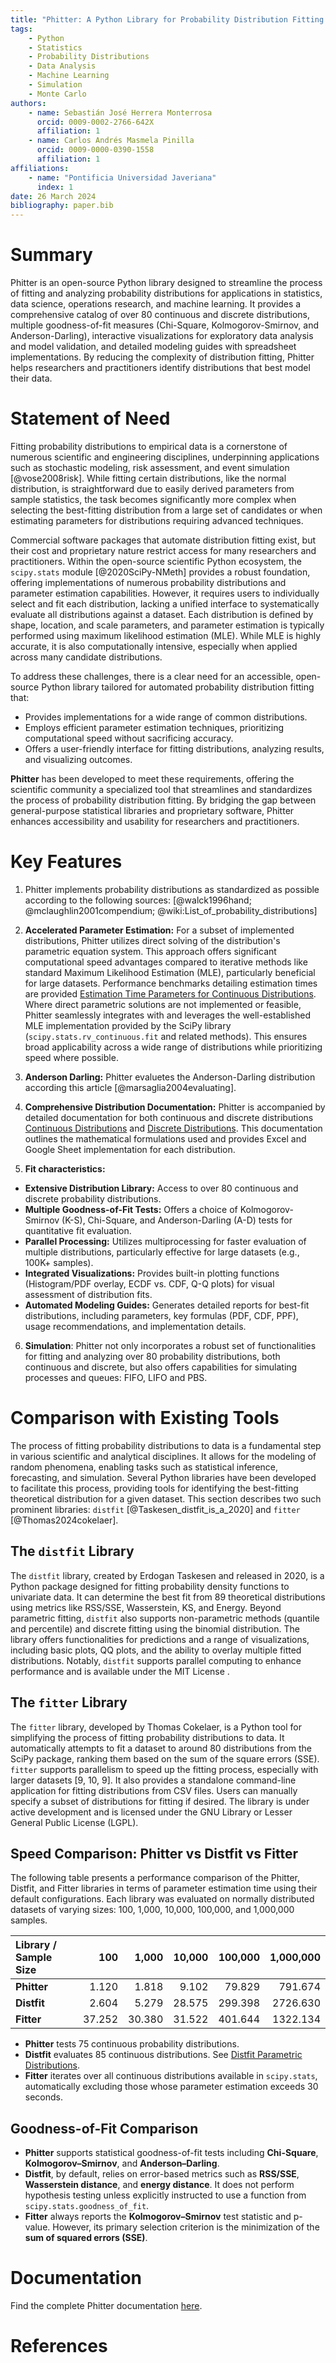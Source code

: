 ```yaml
---
title: "Phitter: A Python Library for Probability Distribution Fitting and Analysis"
tags:
    - Python
    - Statistics
    - Probability Distributions
    - Data Analysis
    - Machine Learning
    - Simulation
    - Monte Carlo
authors:
    - name: Sebastián José Herrera Monterrosa
      orcid: 0009-0002-2766-642X
      affiliation: 1
    - name: Carlos Andrés Masmela Pinilla
      orcid: 0009-0000-0390-1558
      affiliation: 1
affiliations:
    - name: "Pontificia Universidad Javeriana"
      index: 1
date: 26 March 2024
bibliography: paper.bib
---
```


# Summary

Phitter is an open-source Python library designed to streamline the process of fitting and analyzing probability distributions for applications in statistics, data science, operations research, and machine learning. It provides a comprehensive catalog of over 80 continuous and discrete distributions, multiple goodness-of-fit measures (Chi-Square, Kolmogorov-Smirnov, and Anderson-Darling), interactive visualizations for exploratory data analysis and model validation, and detailed modeling guides with spreadsheet implementations. By reducing the complexity of distribution fitting, Phitter helps researchers and practitioners identify distributions that best model their data.

# Statement of Need

Fitting probability distributions to empirical data is a cornerstone of numerous scientific and engineering disciplines, underpinning applications such as stochastic modeling, risk assessment, and event simulation [@vose2008risk]. While fitting certain distributions, like the normal distribution, is straightforward due to easily derived parameters from sample statistics, the task becomes significantly more complex when selecting the best-fitting distribution from a large set of candidates or when estimating parameters for distributions requiring advanced techniques.

Commercial software packages that automate distribution fitting exist, but their cost and proprietary nature restrict access for many researchers and practitioners. Within the open-source scientific Python ecosystem, the `scipy.stats` module [@2020SciPy-NMeth] provides a robust foundation, offering implementations of numerous probability distributions and parameter estimation capabilities. However, it requires users to individually select and fit each distribution, lacking a unified interface to systematically evaluate all distributions against a dataset. Each distribution is defined by shape, location, and scale parameters, and parameter estimation is typically performed using maximum likelihood estimation (MLE). While MLE is highly accurate, it is also computationally intensive, especially when applied across many candidate distributions.

To address these challenges, there is a clear need for an accessible, open-source Python library tailored for automated probability distribution fitting that:

-   Provides implementations for a wide range of common distributions.
-   Employs efficient parameter estimation techniques, prioritizing computational speed without sacrificing accuracy.
-   Offers a user-friendly interface for fitting distributions, analyzing results, and visualizing outcomes.

**Phitter** has been developed to meet these requirements, offering the scientific community a specialized tool that streamlines and standardizes the process of probability distribution fitting. By bridging the gap between general-purpose statistical libraries and proprietary software, Phitter enhances accessibility and usability for researchers and practitioners.

# Key Features

1. Phitter implements probability distributions as standardized as possible according to the following sources: [@walck1996hand; @mclaughlin2001compendium; @wiki:List_of_probability_distributions]

2. **Accelerated Parameter Estimation:** For a subset of implemented distributions, Phitter utilizes direct solving of the distribution's parametric equation system. This approach offers significant computational speed advantages compared to iterative methods like standard Maximum Likelihood Estimation (MLE), particularly beneficial for large datasets. Performance benchmarks detailing estimation times are provided [Estimation Time Parameters for Continuous Distributions](https://docs-phitter-kernel.netlify.app/documentation/benchmarks/continuous/continuous-parameters-estimation.html). Where direct parametric solutions are not implemented or feasible, Phitter seamlessly integrates with and leverages the well-established MLE implementation provided by the SciPy library (`scipy.stats.rv_continuous.fit` and related methods). This ensures broad applicability across a wide range of distributions while prioritizing speed where possible.

3. **Anderson Darling:** Phitter evaluetes the Anderson-Darling distribution according this article [@marsaglia2004evaluating].

4. **Comprehensive Distribution Documentation:** Phitter is accompanied by detailed documentation for both continuous and discrete distributions [Continuous Distributions](https://docs-phitter-kernel.netlify.app/documentation/distributions/continuous-distributions.html) and [Discrete Distributions](https://docs-phitter-kernel.netlify.app/documentation/distributions/discrete-distributions.html). This documentation outlines the mathematical formulations used and provides Excel and Google Sheet implementation for each distribution.

5. **Fit characteristics:**

-   **Extensive Distribution Library:** Access to over 80 continuous and discrete probability distributions.
-   **Multiple Goodness-of-Fit Tests:** Offers a choice of Kolmogorov-Smirnov (K-S), Chi-Square, and Anderson-Darling (A-D) tests for quantitative fit evaluation.
-   **Parallel Processing:** Utilizes multiprocessing for faster evaluation of multiple distributions, particularly effective for large datasets (e.g., 100K+ samples).
-   **Integrated Visualizations:** Provides built-in plotting functions (Histogram/PDF overlay, ECDF vs. CDF, Q-Q plots) for visual assessment of distribution fits.
-   **Automated Modeling Guides:** Generates detailed reports for best-fit distributions, including parameters, key formulas (PDF, CDF, PPF), usage recommendations, and implementation details.

6. **Simulation**: Phitter not only incorporates a robust set of functionalities for fitting and analyzing over 80 probability distributions, both continuous and discrete, but also offers capabilities for simulating processes and queues: FIFO, LIFO and PBS.

# Comparison with Existing Tools

The process of fitting probability distributions to data is a fundamental step in various scientific and analytical disciplines. It allows for the modeling of random phenomena, enabling tasks such as statistical inference, forecasting, and simulation. Several Python libraries have been developed to facilitate this process, providing tools for identifying the best-fitting theoretical distribution for a given dataset. This section describes two such prominent libraries: `distfit` [@Taskesen_distfit_is_a_2020] and `fitter` [@Thomas2024cokelaer].

## The `distfit` Library

The `distfit` library, created by Erdogan Taskesen and released in 2020, is a Python package designed for fitting probability density functions to univariate data. It can determine the best fit from 89 theoretical distributions using metrics like RSS/SSE, Wasserstein, KS, and Energy. Beyond parametric fitting, `distfit` also supports non-parametric methods (quantile and percentile) and discrete fitting using the binomial distribution. The library offers functionalities for predictions and a range of visualizations, including basic plots, QQ plots, and the ability to overlay multiple fitted distributions. Notably, `distfit` supports parallel computing to enhance performance and is available under the MIT License .

## The `fitter` Library

The `fitter` library, developed by Thomas Cokelaer, is a Python tool for simplifying the process of fitting probability distributions to data. It automatically attempts to fit a dataset to around 80 distributions from the SciPy package, ranking them based on the sum of the square errors (SSE). `fitter` supports parallelism to speed up the fitting process, especially with larger datasets [9, 10, 9]. It also provides a standalone command-line application for fitting distributions from CSV files. Users can manually specify a subset of distributions for fitting if desired. The library is under active development and is licensed under the GNU Library or Lesser General Public License (LGPL).

## Speed Comparison: Phitter vs Distfit vs Fitter

The following table presents a performance comparison of the Phitter, Distfit, and Fitter libraries in terms of parameter estimation time using their default configurations. Each library was evaluated on normally distributed datasets of varying sizes: 100, 1,000, 10,000, 100,000, and 1,000,000 samples.

| Library / Sample Size |    100 |  1,000 | 10,000 | 100,000 | 1,000,000 |
| :-------------------- | -----: | -----: | -----: | ------: | --------: |
| **Phitter**           |  1.120 |  1.818 |  9.102 |  79.829 |   791.674 |
| **Distfit**           |  2.604 |  5.279 | 28.575 | 299.398 |  2726.630 |
| **Fitter**            | 37.252 | 30.380 | 31.522 | 401.644 |  1322.134 |

-   **Phitter** tests 75 continuous probability distributions.
-   **Distfit** evaluates 85 continuous distributions. See [Distfit Parametric Distributions](https://erdogant.github.io/distfit/pages/html/Parametric.html).
-   **Fitter** iterates over all continuous distributions available in `scipy.stats`, automatically excluding those whose parameter estimation exceeds 30 seconds.

## Goodness-of-Fit Comparison

-   **Phitter** supports statistical goodness-of-fit tests including **Chi-Square**, **Kolmogorov–Smirnov**, and **Anderson–Darling**.
-   **Distfit**, by default, relies on error-based metrics such as **RSS/SSE**, **Wasserstein distance**, and **energy distance**. It does not perform hypothesis testing unless explicitly instructed to use a function from `scipy.stats.goodness_of_fit`.
-   **Fitter** always reports the **Kolmogorov–Smirnov** test statistic and p-value. However, its primary selection criterion is the minimization of the **sum of squared errors (SSE)**.

# Documentation

Find the complete Phitter documentation [here](https://docs-phitter-kernel.netlify.app/).

# References
